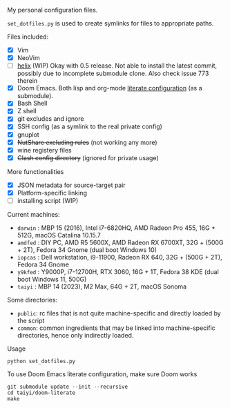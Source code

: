 My personal configuration files.

`set_dotfiles.py` is used to create symlinks for files to appropriate paths.

Files included:

- [x] Vim
- [x] NeoVim
- [ ] [helix](https://github.com/helix-editor/helix) (WIP)
    Okay with 0.5 release.
    Not able to install the latest commit, possibly due to incomplete submodule clone.
    Also check issue 773 therein
- [x] Doom Emacs. Both lisp and org-mode [literate configuration](https://github.com/minyez/doom) (as a submodule).
- [x] Bash Shell
- [x] Z shell
- [x] git excludes and ignore
- [x] SSH config (as a symlink to the real private config)
- [x] gnuplot
- [x] ~~NutShare excluding rules~~ (not working any more)
- [x] wine registery files
- [x] ~~Clash config directory~~ (ignored for private usage)

More functionalities

- [x] JSON metadata for source-target pair
- [x] Platform-specific linking
- [ ] installing script (WIP)

Current machines:

- `darwin` : MBP 15 (2016), Intel i7-6820HQ, AMD Radeon Pro 455, 16G + 512G, macOS Catalina 10.15.7
- `amdfed` : DIY PC, AMD R5 5600X, AMD Radeon RX 6700XT, 32G + (500G + 2T), Fedora 34 Gnome (dual boot Windows 10)
- `iopcas` : Dell workstation, i9-11900, Radeon RX 640, 32G + (500G + 2T), Fedora 34 Gnome
- `y9kfed` : Y9000P, i7-12700H, RTX 3060, 16G + 1T, Fedora 38 KDE (dual boot Windows 11, 500G)
- `taiyi`  : MBP 14 (2023), M2 Max, 64G + 2T, macOS Sonoma

Some directories:
- `public`: rc files that is not quite machine-specific and directly loaded by the script
- `common`: common ingredients that may be linked into machine-specific directories, hence only indirectly loaded.

Usage
```shell
python set_dotfiles.py
```
To use Doom Emacs literate configuration, make sure Doom works
```shell
git submodule update --init --recursive
cd taiyi/doom-literate
make
```
